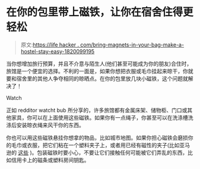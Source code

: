 # 在你的包里带上磁铁，让你在宿舍住得更轻松

> 原文:[https://life hacker . com/bring-magnets-in-your-bag-make-a-hostel-stay-easy-1820099195](https://lifehacker.com/bring-magnets-in-your-bag-to-make-a-hostel-stay-easier-1820099195)

当你想增加旅行预算，并且不介意与陌生人(他们甚至可能成为你的朋友)合住时，旅馆是一个便宜的选择。不利的一面是，如果你想把衣服或毛巾挂起来晾干，你就要和宿舍里的其他人争夺相同的晾晒点。在你的包里放几块小磁铁，这个问题就解决了！

Watch

正如 redditor watcht bub 所分享的，许多旅馆都有金属床架、储物柜、门口或其他家具，你可以在上面使用这些磁铁。如果你有一点绳子，你甚至可以在洗涤槽洗涤后安装晾衣绳来风干你的东西。

你也可以用这些磁铁悬挂你想拿的物品，比如城市地图。如果你担心磁铁会磨损你的毛巾或衣服，把它们粘在一个塑料夹子上，或者用已经有磁性的夹子(比如亚马逊的 [这些](https://www.amazon.com/OXO-Magnetic-All-Purpose-4-Pack-Assorted?asc_campaign=InlineText&asc_refurl=https://lifehacker.com/bring-magnets-in-your-bag-to-make-a-hostel-stay-easier-1820099195&asc_source=&tag=kinjalifehackerlink-20) )。包装磁铁时要小心，不要让它们接触任何可能被它们弄乱的东西，比如信用卡上的磁条或塑料房间钥匙。